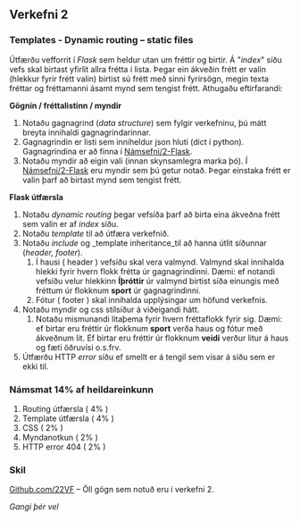 ## Verkefni 2

### Templates - Dynamic routing – static files

Útfærðu vefforrit í _Flask_ sem heldur utan um fréttir og birtir. Á "_index_" síðu vefs skal birtast yfirlit allra frétta í lista. Þegar ein ákveðin frétt er valin (hlekkur fyrir frétt valin) birtist sú frétt með sinni fyrirsögn, megin texta fréttar og fréttamanni ásamt mynd sem tengist frétt. Athugaðu eftirfarandi:

**Gögnin / fréttalistinn / myndir**

1. Notaðu gagnagrind (_data structure_) sem fylgir verkefninu, þú mátt breyta innihaldi gagnagrindarinnar.
2. Gagnagrindin er listi sem inniheldur json hluti (dict í python). Gagnagrindina er að finna í [Námsefni/2-Flask](https://github.com/vefthroun/Namsefni/blob/main/2-Flask/Static/frettir.py).
3. Notaðu myndir að eigin vali (innan skynsamlegra marka þó). Í [Námsefni/2-Flask](https://github.com/vefthroun/Namsefni/blob/main/2-Flask/Static/) eru myndir sem þú getur notað. Þegar einstaka frétt er valin þarf að birtast mynd sem tengist frétt.

**Flask útfærsla**

1. Notaðu _dynamic routing_ þegar vefsíða þarf að birta eina ákveðna frétt sem valin er af _index_ síðu.
2. Notaðu _template_ til að útfæra verkefnið.
3. Notaðu _include_ og _template inheritance_til að hanna útlit síðunnar (_header, footer_).
   1. Í hausi ( header ) vefsíðu skal vera valmynd. Valmynd skal innihalda hlekki fyrir hvern flokk frétta úr gagnagrindinni. Dæmi: ef notandi vefsíðu velur hlekkinn **Íþróttir** úr valmynd birtist síða einungis með fréttum úr flokknum **sport** úr gagnagrindinni.
   2. Fótur ( footer ) skal innihalda upplýsingar um höfund verkefnis.
4. Notaðu myndir og css stílsíður á viðeigandi hátt.
   1. Notaðu mismunandi litaþema fyrir hvern fréttaflokk fyrir sig. Dæmi: ef birtar eru fréttir úr flokknum **sport** verða haus og fótur með ákveðnum lit. Ef birtar eru fréttir úr flokknum **veidi** verður litur á haus og fæti öðruvísi o.s.frv.
5. Útfærðu HTTP _error_ síðu ef smellt er á tengil sem vísar á síðu sem er ekki til.

### Námsmat 14% af heildareinkunn

1. Routing útfærsla ( 4% )
2. Template útfærsla ( 4% )
3. CSS ( 2% )
4. Myndanotkun ( 2% )
5. HTTP error 404 ( 2% )

### Skil

[Github.com/22VF](https://github.com/22vf) – Öll gögn sem notuð eru í verkefni 2.


_Gangi þér vel_
